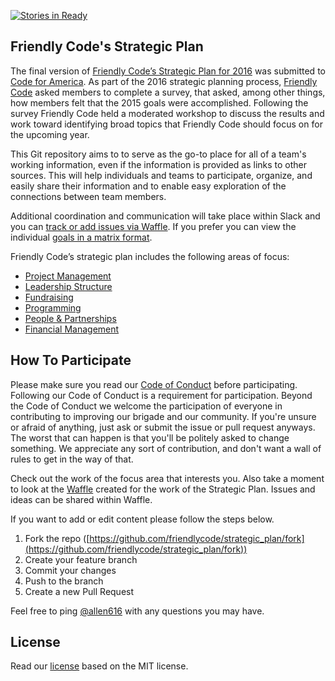 [![Stories in Ready](https://badge.waffle.io/friendlycode/strategic_plan.svg?label=ready&title=Ready)](http://waffle.io/friendlycode/strategic_plan)

## Friendly Code's Strategic Plan
The final version of [Friendly Code’s Strategic Plan for 2016](https://github.com/friendlycode/strategic_plan/blob/master/2016-strategic-plan.md) was submitted to [Code for America](http://www.codeforamerica.org). As part of the 2016 strategic planning process, [Friendly Code](http://friendlycode.org) asked members to complete a survey, that asked, among other things, how members felt that the 2015 goals were accomplished. Following the survey Friendly Code held a moderated workshop to discuss the results and work toward identifying broad topics that Friendly Code should focus on for the upcoming year.

This Git repository aims to to serve as the go-to place for all of a team's working information, even if the information is provided as links to other sources. This will help individuals and teams to participate, organize, and easily share their information and to enable easy exploration of the connections between team members. 

Additional coordination and communication will take place within Slack and you can [track or add issues via Waffle](https://waffle.io/friendlycode/strategic_plan). If you prefer you can view the individual [goals in a matrix format](https://github.com/friendlycode/strategic_plan/blob/master/goal-matrix.md).

Friendly Code’s strategic plan includes the following areas of focus:

- [Project Management](https://github.com/friendlycode/strategic_plan/tree/master/project-management)
- [Leadership Structure](https://github.com/friendlycode/strategic_plan/tree/master/leadership-structure)
- [Fundraising](https://github.com/friendlycode/strategic_plan/tree/master/fundraising)
- [Programming](https://github.com/friendlycode/strategic_plan/tree/master/programming)
- [People & Partnerships](https://github.com/friendlycode/strategic_plan/tree/master/people-partnerships)
- [Financial Management](https://github.com/friendlycode/strategic_plan/tree/master/financial-management)

## How To Participate

Please make sure you read our [Code of Conduct](https://github.com/friendlycode/codeofconduct/blob/master/README.md) before participating. Following our Code of Conduct is a requirement for participation. Beyond the Code of Conduct we welcome the participation of everyone in contributing to improving our brigade and our community. If you're unsure or afraid of anything, just ask or submit the issue or pull request anyways. The worst that can happen is that you'll be politely asked to change something. We appreciate any sort of contribution, and don't want a wall of rules to get in the way of that.

Check out the work of the focus area that interests you. Also take a moment to look at the [Waffle](https://waffle.io/friendlycode/strategic_plan) created for the work of the Strategic Plan. Issues and ideas can be shared within Waffle.

If you want to add or edit content please follow the steps below.

1. Fork the repo ([https://github.com/friendlycode/strategic_plan/fork](https://github.com/friendlycode/strategic_plan/fork))
2. Create your feature branch
3. Commit your changes
4. Push to the branch
5. Create a new Pull Request

Feel free to ping [@allen616](https://github.com/Allen616) with any questions you may have.

## License
Read our [license](https://github.com/friendlycode/strategic_plan/blob/master/license.md) based on the MIT license.
